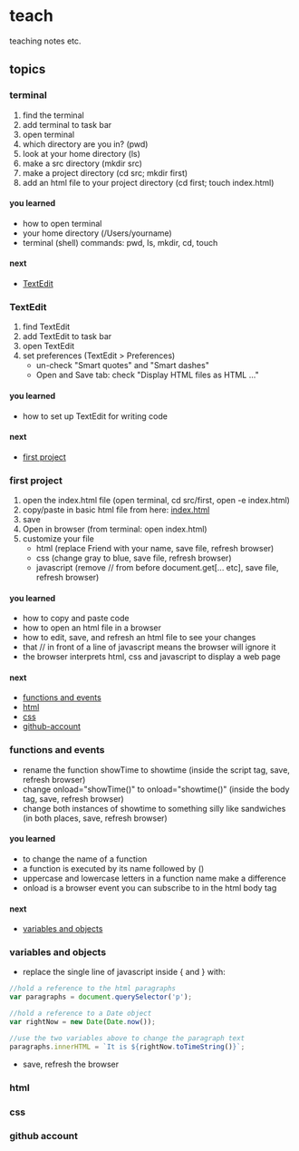 # teach
teaching notes etc.

## topics

### terminal

1. find the terminal
2. add terminal to task bar
3. open terminal
2. which directory are you in? (pwd)
2. look at your home directory (ls)
3. make a src directory (mkdir src)
4. make a project directory (cd src; mkdir first)
5. add an html file to your project directory (cd first; touch index.html)

#### you learned

- how to open terminal
- your home directory (/Users/yourname)
- terminal (shell) commands: pwd, ls, mkdir, cd, touch

#### next

- [TextEdit](#textedit)

### TextEdit

1. find TextEdit
2. add TextEdit to task bar
3. open TextEdit
4. set preferences (TextEdit > Preferences)
   - un-check "Smart quotes" and "Smart dashes"
   - Open and Save tab: check "Display HTML files as HTML ..."
   
#### you learned

- how to set up TextEdit for writing code

#### next

- [first project](#first-project)

### first project

1. open the index.html file (open terminal, cd src/first, open -e index.html)
2. copy/paste in basic html file from here: [index.html](index.html)
3. save
4. Open in browser (from terminal: open index.html)
2. customize your file
   - html (replace Friend with your name, save file, refresh browser)
   - css (change gray to blue, save file, refresh browser)
   - javascript (remove // from before document.get[... etc], save file, refresh browser)
   
#### you learned

- how to copy and paste code
- how to open an html file in a browser
- how to edit, save, and refresh an html file to see your changes
- that // in front of a line of javascript means the browser will ignore it
- the browser interprets html, css and javascript to display a web page


#### next

- [functions and events](#functions-and-events)
- [html](#html)
- [css](#css)
- [github-account](#github-account)

### functions and events

- rename the function showTime to showtime (inside the script tag, save, refresh browser)
- change onload="showTime()" to onload="showtime()" (inside the body tag, save, refresh browser)
- change both instances of showtime to something silly like sandwiches (in both places, save, refresh browser)

#### you learned

- to change the name of a function
- a function is executed by its name followed by ()
- uppercase and lowercase letters in a function name make a difference 
- onload is a browser event you can subscribe to in the html body tag

#### next

- [variables and objects](#variables-and-objects)

### variables and objects

- replace the single line of javascript inside { and } with:

```js
//hold a reference to the html paragraphs
var paragraphs = document.querySelector('p');

//hold a reference to a Date object
var rightNow = new Date(Date.now());

//use the two variables above to change the paragraph text
paragraphs.innerHTML = `It is ${rightNow.toTimeString()}`;
```
- save, refresh the browser

### html

### css

### github account
